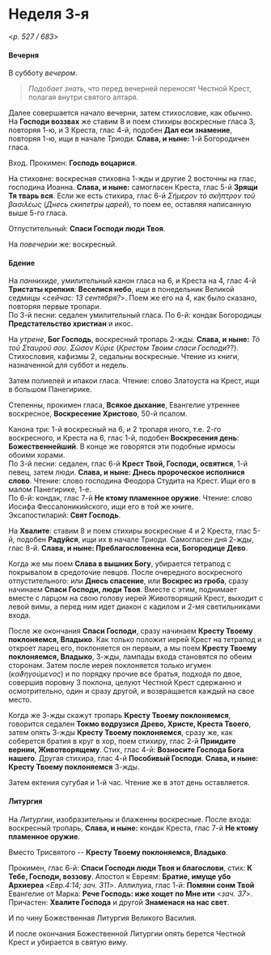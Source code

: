 
# Неделя 3-я

<*p. 527 / 683*>

#### Вечерня

В субботу *вечером*.
 
> *Подобает знать*, что перед вечерней переносят Честной Крест, полагая внутри святого алтаря.
 
Далее совершается начало вечерни, затем стихословие, как обычно. На **Господи воззвах** же ставим 8 
и поем стихиры воскресные гласа 3, повторяя 1-ю, и 3 Креста, глас 4-й, подобен **Дал еси знамение**, 
повторяя 1-ю, ищи в начале Триоди. **Слава, и ныне:** 1-й Богородичен гласа. 

Вход. Прокимен: **Господь воцарися**. 

На стиховне: воскресная стиховна 1-жды и другие 2 восточны на глас, господина Иоанна. 
**Слава, и ныне:** самогласен Креста, глас 5-й **Зрящи Тя тварь вся**. Если же есть стихира, глас 6-й 
*Σήμερον τὸ σκῆπτρον τοῦ βασιλέως* (*Днесь скипетры царей*), то поем ее, оставляя написанную выше 5-го гласа.
  
Отпустительный: **Спаси Господи люди Твоя**. 

На *повечерии* же: воскресный. 

#### Бдение

На *паннихиде*, умилительный канон гласа на 6, и Креста на 4, глас 4-й **Тристаты крепкия**: 
**Веселися небо**, ищи в понедельник Великой седмицы <*сейчас: 13 сентября?*>. Поем же его на 4, как было 
сказано, повторяя первые тропари.  
По 3-й песни: седален умилительный гласа. 
По 6-й: кондак Богородицы **Предстательство христиан** и икос. 

На *утрене*, **Бог Господь**, воскресный тропарь 2-жды. **Слава, и ныне:** *Τὸ τοῦ Σταυροῦ σου. Σῶσον Κύριε*
(*Крестом Твоим спаси Господи*??). 
Стихословия, кафизмы 2, седальны воскресные. Чтение из книги, назначенной для суббот и недель.  

Затем полиелей и ипакои гласа. Чтение: слово Златоуста на Крест, ищи в большом Панегирике. 

Степенны, прокимен гласа, **Всякое дыхание**, Евангелие утреннее воскресное, **Воскресение Христово**, 
50-й псалом. 

Канона три: 1-й воскресный на 6, и 2 тропаря иного, т.е. 2-го воскресного, и Креста на 6, глас 1-й, 
подобен **Воскресения день**: **Божественнейший**. В конце же говорятся эти подобные ирмосы обоими хорами.  
По 3-й песни: седален, глас 6-й **Крест Твой, Господи, освятися**, 1-й певец, затем люди. 
**Слава, и ныне: Днесь пророческое исполнися слово**. Чтение: слово господина Феодора Студита на Крест. 
Ищи его в малом Панегирике, 1-е.   
По 6-й: кондак, глас 7-й **Не ктому пламенное оружие**. Чтение: слово Иосифа Фессалоникийского, ищи его 
в той же книге.  
Эксапостиларий: **Свят Господь**. 

На **Хвалите**: ставим 8 и поем стихиры воскресные 4 и 2 Креста, глас 5-й, подобен **Радуйся**, 
ищи их в начале Триоди. Самогласен дня 2-жды, глас 8-й. **Слава, и ныне: Преблагословенна еси, Богородице Дево**. 

Когда же мы поем **Слава в вышних Богу**, убирается тетрапод с покрывалом в средоточие певцов. 
После очередного воскресного отпустительного: или **Днесь спасение**, или **Воскрес из гроба**, 
сразу начинаем **Спаси Господи, люди Твоя**. Вместе с этим, поднимает вместе с ларцом на свою голову иерей 
Животворящий Крест, выходит с левой вимы, а перед ним идет диакон с кадилом и 2-мя светильниками входа. 

После же окончания **Спаси Господи**, сразу начинаем **Кресту Твоему поклоняемся, Владыко**. Как только 
положит иерей Крест на тетрапод и откроет ларец его, поклоняется он первым, а мы поем 
**Кресту Твоему поклоняемся, Владыко**, 3-жды, лампады входа становятся по обеим сторонам. Затем после 
иерея поклоняется только игумен (*καϑηγούμενος*) и по порядку прочие все братья, подходя по двое, 
совершив поровну 3 поклона, целуют Честной Крест сдержанно и осмотрительно, один и сразу другой, 
и возвращается каждый на свое место. 

Когда же 3-жды скажут тропарь **Кресту Твоему поклоняемся**, говорится седален **Токмо водрузися Древо, 
Христе, Креста Твоего**, затем опять 3-жды **Кресту Твоему поклоняемся**, сразу же, как соберется братия 
в круг в хор, поем стихиру, глас 2-й **Приидите вернии, Животворящему**. Стих, глас 4-й: 
**Возносите Господа Бога нашего**. Другая стихира, глас 4-й **Пособивый Господи**. 
**Слава, и ныне: Кресту Твоему поклоняемся** 3-жды. 

Затем ектения сугубая и 1-й час. Чтение же в этот день оставляется.  

#### Литургия

На *Литургии*, изобразительны и блаженны воскресные. 
После входа: воскресный тропарь, **Слава, и ныне:** кондак Креста, глас 7-й **Не ктому пламенное оружие**. 

Вместо Трисвятого -- **Кресту Твоему поклоняемся, Владыко**. 

Прокимен, глас 6-й: **Спаси Господи люди Твоя и благослови**, стих: **К Тебе, Господи, воззову**. 
Апостол к Евреям: **Братие, имуще убо Архиереа** <*Евр.4:14; зач. 311*>.
Аллилуиа, глас 1-й: **Помяни сонм Твой** 
Евангелие от Марка: **Рече Господь: иже хощет по Мне ити** <*зач. 37*>. 
Причастен: **Хвалите Господа** и другой **Знаменася на нас свет**. 

И по чину Божественная Литургия Великого Василия. 

И после окончания Божественной Литургии опять берется Честной Крест и убирается в святую виму. 
